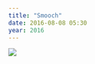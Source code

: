 ```yaml
---
title: "Smooch"
date: 2016-08-08 05:30
year: 2016
---
```

<p>
  <img src="{{'/files/2016/08/sadie-greg-smooch.gif' | relative_url}}" class="centered">
</p>
